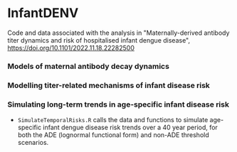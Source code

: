 # InfantDENV

Code and data associated with the analysis in "Maternally-derived antibody titer dynamics and risk of hospitalised infant dengue disease", https://doi.org/10.1101/2022.11.18.22282500

### **Models of maternal antibody decay dynamics** 


### **Modelling titer-related mechanisms of infant disease risk**


### **Simulating long-term trends in age-specific infant disease risk**
- ```SimulateTemporalRisks.R``` calls the data and functions to simulate age-specific infant dengue disease risk trends over a 40 year period, for both the ADE (lognormal functional form) and non-ADE threshold scenarios. 
